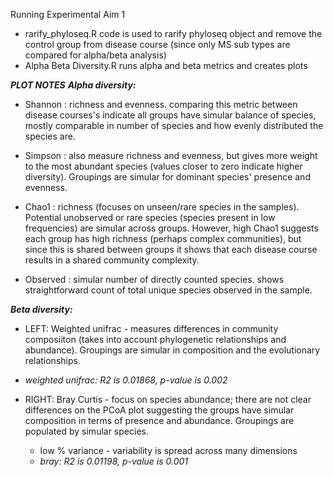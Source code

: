 Running Experimental Aim 1
- rarify_phyloseq.R code is used to rarify phyloseq object and remove the control group from disease course (since only MS sub types are compared for alpha/beta analysis)
- Alpha Beta Diversity.R runs alpha and beta metrics and creates plots


***PLOT NOTES***
***Alpha diversity:***

- Shannon : richness and evenness. comparing this metric between disease courses's indicate all groups have simular balance of species, mostly comparable in number of species and how evenly distributed the species are. 

- Simpson : also measure richness and evenness, but gives more weight to the most abundant species (values closer to zero indicate higher diversity). Groupings are simular for dominant species' presence and evenness. 

- Chao1 : richness (focuses on unseen/rare species in the samples). Potential unobserved or rare species (species present in low frequencies) are simular across groups. However, high Chao1 suggests each group has high richness (perhaps complex communities), but since this is shared between groups it shows that each disease course results in a shared community complexity.

- Observed : simular number of directly counted species. shows straightforward count of total unique species observed in the sample.


***Beta diversity:***

- LEFT: Weighted unifrac - measures differences in community composiiton (takes into account phylogenetic relationships and abundance). Groupings are simular in composition and the evolutionary relationships.
- *weighted unifrac: R2 is 0.01868, p-value is 0.002*

- RIGHT: Bray Curtis - focus on species abundance; there are not clear differences on the PCoA plot suggesting the groups have simular composition in terms of presence and abundance. Groupings are populated by simular species.
    - low % variance - variability is spread across many dimensions
    - *bray: R2 is 0.01198, p-value is 0.001*
 
